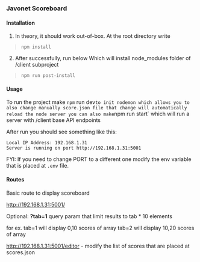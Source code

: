 ### Javonet Scoreboard

#### Installation

1. In theory, it should work out-of-box. At the root directory write

> `npm install`

2. After successfully, run below Which will install node_modules folder of /client subproject

> `npm run post-install`

#### Usage

To run the project make `npm` run dev` to init nodemon which allows you to also change manually score.json file that change will automatically reload the node server you can also make `npm run start` which will run a server with /client base API endpoints

After run you should see something like this:

```
Local IP Address: 192.168.1.31
Server is running on port http://192.168.1.31:5001
```

FYI: If you need to change PORT to a different one modify the env variable that is placed at `.env` file.


#### Routes

Basic route to display scoreboard

http://192.168.1.31:5001/ 

Optional: **?tab=1** query param that limit results to tab * 10 elements

for ex. tab=1 will display 0,10 scores of array
tab=2 will display 10,20 scores of array

http://192.168.1.31:5001/editor - modify the list of scores that are placed at scores.json

